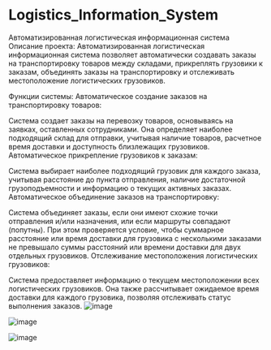 # Logistics_Information_System
Автоматизированная логистическая информационная система
Описание проекта:
Автоматизированная логистическая информационная система позволяет автоматически создавать заказы на транспортировку товаров между складами, прикреплять грузовики к заказам, объединять заказы на транспортировку и отслеживать местоположение логистических грузовиков.

Функции системы:
Автоматическое создание заказов на транспортировку товаров:

Система создает заказы на перевозку товаров, основываясь на заявках, оставленных сотрудниками.
Она определяет наиболее подходящий склад для отправки, учитывая наличие товаров, расчетное время доставки и доступность близлежащих грузовиков.
Автоматическое прикрепление грузовиков к заказам:

Система выбирает наиболее подходящий грузовик для каждого заказа, учитывая расстояние до пункта отправления, наличие достаточной грузоподъемности и информацию о текущих активных заказах.
Автоматическое объединение заказов на транспортировку:

Система объединяет заказы, если они имеют схожие точки отправления и/или назначения, или если маршруты совпадают (попутны).
При этом проверяется условие, чтобы суммарное расстояние или время доставки для грузовика с несколькими заказами не превышало суммы расстояний или времени доставки для двух отдельных грузовиков.
Отслеживание местоположения логистических грузовиков:

Система предоставляет информацию о текущем местоположении всех логистических грузовиков.
Она также рассчитывает ожидаемое время доставки для каждого грузовика, позволяя отслеживать статус выполнения заказов.
![image](https://github.com/EvtoButcher/Logistics_Information_System/assets/52111046/40aed726-8847-48f2-af82-2bb97056d7f0)

![image](https://github.com/EvtoButcher/Logistics_Information_System/assets/52111046/d7854db0-816d-48f0-8102-2ad55a764b9a)

![image](https://github.com/EvtoButcher/Logistics_Information_System/assets/52111046/da9418fa-55a1-4419-ac28-e426633ebe9c)








